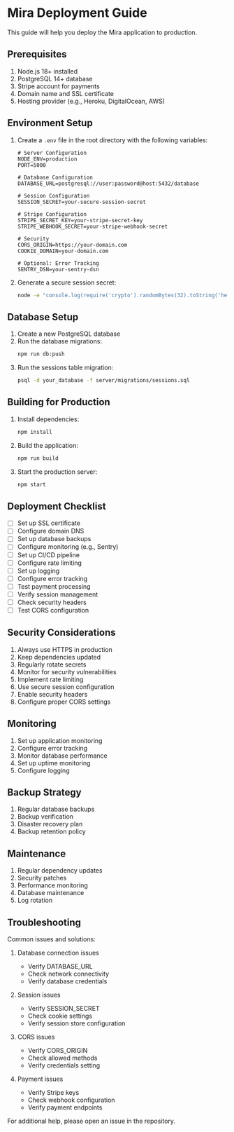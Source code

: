 # Mira Deployment Guide

This guide will help you deploy the Mira application to production.

## Prerequisites

1. Node.js 18+ installed
2. PostgreSQL 14+ database
3. Stripe account for payments
4. Domain name and SSL certificate
5. Hosting provider (e.g., Heroku, DigitalOcean, AWS)

## Environment Setup

1. Create a `.env` file in the root directory with the following variables:
   ```
   # Server Configuration
   NODE_ENV=production
   PORT=5000

   # Database Configuration
   DATABASE_URL=postgresql://user:password@host:5432/database

   # Session Configuration
   SESSION_SECRET=your-secure-session-secret

   # Stripe Configuration
   STRIPE_SECRET_KEY=your-stripe-secret-key
   STRIPE_WEBHOOK_SECRET=your-stripe-webhook-secret

   # Security
   CORS_ORIGIN=https://your-domain.com
   COOKIE_DOMAIN=your-domain.com

   # Optional: Error Tracking
   SENTRY_DSN=your-sentry-dsn
   ```

2. Generate a secure session secret:
   ```bash
   node -e "console.log(require('crypto').randomBytes(32).toString('hex'))"
   ```

## Database Setup

1. Create a new PostgreSQL database
2. Run the database migrations:
   ```bash
   npm run db:push
   ```
3. Run the sessions table migration:
   ```bash
   psql -d your_database -f server/migrations/sessions.sql
   ```

## Building for Production

1. Install dependencies:
   ```bash
   npm install
   ```

2. Build the application:
   ```bash
   npm run build
   ```

3. Start the production server:
   ```bash
   npm start
   ```

## Deployment Checklist

- [ ] Set up SSL certificate
- [ ] Configure domain DNS
- [ ] Set up database backups
- [ ] Configure monitoring (e.g., Sentry)
- [ ] Set up CI/CD pipeline
- [ ] Configure rate limiting
- [ ] Set up logging
- [ ] Configure error tracking
- [ ] Test payment processing
- [ ] Verify session management
- [ ] Check security headers
- [ ] Test CORS configuration

## Security Considerations

1. Always use HTTPS in production
2. Keep dependencies updated
3. Regularly rotate secrets
4. Monitor for security vulnerabilities
5. Implement rate limiting
6. Use secure session configuration
7. Enable security headers
8. Configure proper CORS settings

## Monitoring

1. Set up application monitoring
2. Configure error tracking
3. Monitor database performance
4. Set up uptime monitoring
5. Configure logging

## Backup Strategy

1. Regular database backups
2. Backup verification
3. Disaster recovery plan
4. Backup retention policy

## Maintenance

1. Regular dependency updates
2. Security patches
3. Performance monitoring
4. Database maintenance
5. Log rotation

## Troubleshooting

Common issues and solutions:

1. Database connection issues
   - Verify DATABASE_URL
   - Check network connectivity
   - Verify database credentials

2. Session issues
   - Verify SESSION_SECRET
   - Check cookie settings
   - Verify session store configuration

3. CORS issues
   - Verify CORS_ORIGIN
   - Check allowed methods
   - Verify credentials setting

4. Payment issues
   - Verify Stripe keys
   - Check webhook configuration
   - Verify payment endpoints

For additional help, please open an issue in the repository. 